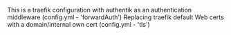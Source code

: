 This is a traefik configuration with authentik as an authentication middleware (config.yml - 'forwardAuth')
Replacing traefik default Web certs with a domain/internal own cert (config.yml - 'tls')
